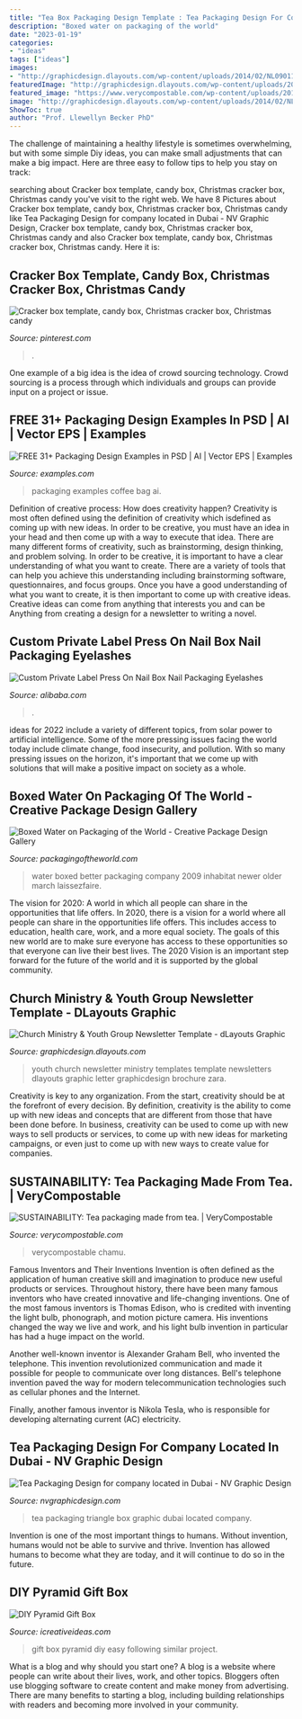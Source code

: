 ```yaml
---
title: "Tea Box Packaging Design Template : Tea Packaging Design For Company Located In Dubai"
description: "Boxed water on packaging of the world"
date: "2023-01-19"
categories:
- "ideas"
tags: ["ideas"]
images:
- "http://graphicdesign.dlayouts.com/wp-content/uploads/2014/02/NL09011LT.jpg"
featuredImage: "http://graphicdesign.dlayouts.com/wp-content/uploads/2014/02/NL09011LT.jpg"
featured_image: "https://www.verycompostable.com/wp-content/uploads/2019/12/1-12-productlarge-1200x630.1583426839.jpg"
image: "http://graphicdesign.dlayouts.com/wp-content/uploads/2014/02/NL09011LT.jpg"
ShowToc: true
author: "Prof. Llewellyn Becker PhD"
---
```



The challenge of maintaining a healthy lifestyle is sometimes overwhelming, but with some simple Diy ideas, you can make small adjustments that can make a big impact. Here are three easy to follow tips to help you stay on track:

	

		
searching about Cracker box template, candy box, Christmas cracker box, Christmas candy you've visit to the right web. We have 8 Pictures about Cracker box template, candy box, Christmas cracker box, Christmas candy like Tea Packaging Design for company located in Dubai - NV Graphic Design, Cracker box template, candy box, Christmas cracker box, Christmas candy and also Cracker box template, candy box, Christmas cracker box, Christmas candy. Here it is:
		
    
## Cracker Box Template, Candy Box, Christmas Cracker Box, Christmas Candy

<img loading=lazy src="https://i.pinimg.com/736x/f8/e5/08/f8e508035f54fc21500fe14671835bb7.jpg" onerror="this.onerror=null;this.src='https://tse4.mm.bing.net/th?id=OIP.V15s8ghyGm5asD6-s29vzgHaKe&amp;pid=15.1';" alt="Cracker box template, candy box, Christmas cracker box, Christmas candy">

_Source: pinterest.com_

>. 

	

One example of a big idea is the idea of crowd sourcing technology. Crowd sourcing is a process through which individuals and groups can provide input on a project or issue.

    
## FREE 31+ Packaging Design Examples In PSD | AI | Vector EPS | Examples

<img loading=lazy src="https://images.examples.com/wp-content/uploads/2017/04/Coffee-Bag-Packaging.jpg" onerror="this.onerror=null;this.src='https://tse2.mm.bing.net/th?id=OIP.ahFOXjAH3cfB_wEgeJyU8AHaFE&amp;pid=15.1';" alt="FREE 31+ Packaging Design Examples in PSD | AI | Vector EPS | Examples">

_Source: examples.com_

>packaging examples coffee bag ai. 

	

Definition of creative process: How does creativity happen?
Creativity is most often defined using the definition of creativity which isdefined as coming up with new ideas. In order to be creative, you must have an idea in your head and then come up with a way to execute that idea. There are many different forms of creativity, such as brainstorming, design thinking, and problem solving.
In order to be creative, it is important to have a clear understanding of what you want to create. There are a variety of tools that can help you achieve this understanding including brainstorming software, questionnaires, and focus groups. Once you have a good understanding of what you want to create, it is then important to come up with creative ideas. Creative ideas can come from anything that interests you and can be Anything from creating a design for a newsletter to writing a novel.

    
## Custom Private Label Press On Nail Box Nail Packaging Eyelashes

<img loading=lazy src="https://sc02.alicdn.com/kf/He82c155b429247cd9e7ebe7d090c1ee24/200073422/He82c155b429247cd9e7ebe7d090c1ee24.jpg" onerror="this.onerror=null;this.src='https://tse2.mm.bing.net/th?id=OIP.nez90vBHPRfHQ3xvluH2PQHaE8&amp;pid=15.1';" alt="Custom Private Label Press On Nail Box Nail Packaging Eyelashes">

_Source: alibaba.com_

>. 

	

ideas for 2022 include a variety of different topics, from solar power to artificial intelligence. Some of the more pressing issues facing the world today include climate change, food insecurity, and pollution. With so many pressing issues on the horizon, it's important that we come up with solutions that will make a positive impact on society as a whole.

    
## Boxed Water On Packaging Of The World - Creative Package Design Gallery

<img loading=lazy src="http://1.bp.blogspot.com/_nieIGWiCsnw/TK2hxC8G9rI/AAAAAAAAKFw/to_F5E9FvnM/s1600/boxed-water-04.jpg" onerror="this.onerror=null;this.src='https://tse1.mm.bing.net/th?id=OIP.g-kU9yhwZTWwi035H7EQSgHaFO&amp;pid=15.1';" alt="Boxed Water on Packaging of the World - Creative Package Design Gallery">

_Source: packagingoftheworld.com_

>water boxed better packaging company 2009 inhabitat newer older march laissezfaire. 

	

The vision for 2020: A world in which all people can share in the opportunities that life offers.
In 2020, there is a vision for a world where all people can share in the opportunities life offers. This includes access to education, health care, work, and a more equal society. The goals of this new world are to make sure everyone has access to these opportunities so that everyone can live their best lives. The 2020 Vision is an important step forward for the future of the world and it is supported by the global community.

    
## Church Ministry &amp; Youth Group Newsletter Template - DLayouts Graphic

<img loading=lazy src="http://graphicdesign.dlayouts.com/wp-content/uploads/2014/02/NL09011LT.jpg" onerror="this.onerror=null;this.src='https://tse2.mm.bing.net/th?id=OIP.2zDNY-RbyA-Q5WwO6YywHwHaPC&amp;pid=15.1';" alt="Church Ministry &amp; Youth Group Newsletter Template - dLayouts Graphic">

_Source: graphicdesign.dlayouts.com_

>youth church newsletter ministry templates template newsletters dlayouts graphic letter graphicdesign brochure zara. 

	

Creativity is key to any organization. From the start, creativity should be at the forefront of every decision. By definition, creativity is the ability to come up with new ideas and concepts that are different from those that have been done before. In business, creativity can be used to come up with new ways to sell products or services, to come up with new ideas for marketing campaigns, or even just to come up with new ways to create value for companies.

    
## SUSTAINABILITY: Tea Packaging Made From Tea. | VeryCompostable

<img loading=lazy src="https://www.verycompostable.com/wp-content/uploads/2019/12/1-12-productlarge-1200x630.1583426839.jpg" onerror="this.onerror=null;this.src='https://tse2.mm.bing.net/th?id=OIP.eiuAwzxEyr88TterZf3j0AHaD4&amp;pid=15.1';" alt="SUSTAINABILITY: Tea packaging made from tea. | VeryCompostable">

_Source: verycompostable.com_

>verycompostable chamu. 

	

Famous Inventors and Their Inventions
Invention is often defined as the application of human creative skill and imagination to produce new useful products or services. Throughout history, there have been many famous inventors who have created innovative and life-changing inventions.
One of the most famous inventors is Thomas Edison, who is credited with inventing the light bulb, phonograph, and motion picture camera. His inventions changed the way we live and work, and his light bulb invention in particular has had a huge impact on the world.

Another well-known inventor is Alexander Graham Bell, who invented the telephone. This invention revolutionized communication and made it possible for people to communicate over long distances. Bell's telephone invention paved the way for modern telecommunication technologies such as cellular phones and the Internet.

Finally, another famous inventor is Nikola Tesla, who is responsible for developing alternating current (AC) electricity.

    
## Tea Packaging Design For Company Located In Dubai - NV Graphic Design

<img loading=lazy src="http://www.nvgraphicdesign.com/wp-content/uploads/2017/12/triangle-tea-box-design.jpg" onerror="this.onerror=null;this.src='https://tse2.mm.bing.net/th?id=OIP.Agjs7n3OWb5-D8rR1b0p-QHaEo&amp;pid=15.1';" alt="Tea Packaging Design for company located in Dubai - NV Graphic Design">

_Source: nvgraphicdesign.com_

>tea packaging triangle box graphic dubai located company. 

	

Invention is one of the most important things to humans. Without invention, humans would not be able to survive and thrive. Invention has allowed humans to become what they are today, and it will continue to do so in the future.

    
## DIY Pyramid Gift Box

<img loading=lazy src="https://www.icreativeideas.com/wp-content/uploads/2014/04/DIY-Pyramid-Gift-Box-4.jpg" onerror="this.onerror=null;this.src='https://tse4.mm.bing.net/th?id=OIP.ZXK6BmOw6ILDjkVQX_2K9QHaKQ&amp;pid=15.1';" alt="DIY Pyramid Gift Box">

_Source: icreativeideas.com_

>gift box pyramid diy easy following similar project. 

	

What is a blog and why should you start one?
A blog is a website where people can write about their lives, work, and other topics. Bloggers often use blogging software to create content and make money from advertising. There are many benefits to starting a blog, including building relationships with readers and becoming more involved in your community.


